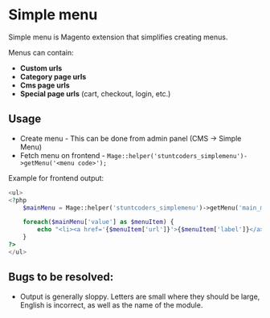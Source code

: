 # Simple menu

Simple menu is Magento extension that simplifies creating menus.

Menus can contain: 

* **Custom urls**
* **Category page urls**
* **Cms page urls**
* **Special page urls** (cart, checkout, login, etc.)


## Usage

* Create menu - This can be done from admin panel (CMS -> Simple Menu)
* Fetch menu on frontend - `Mage::helper('stuntcoders_simplemenu')->getMenu('<menu code>');`

Example for frontend output:
```php
<ul>
<?php
	$mainMenu = Mage::helper('stuntcoders_simplemenu')->getMenu('main_menu');

	foreach($mainMenu['value'] as $menuItem) {
		echo "<li><a href='{$menuItem['url']}'>{$menuItem['label']}</a></li>";
	}
?>
</ul>
```

## Bugs to be resolved:
* Output is generally sloppy. Letters are small where they should be large, English is incorrect, as well as the name of the module.